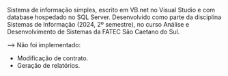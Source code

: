 Sistema de informação simples, escrito em VB.net no Visual Studio e com database hospedado no SQL Server.
Desenvolvido como parte da disciplina Sistemas de Informação (2024, 2º semestre), no curso Análise e Desenvolvimento de Sistemas da FATEC São Caetano do Sul.

--> Não foi implementado:
*  Modificação de contrato.
*  Geração de relatórios.
